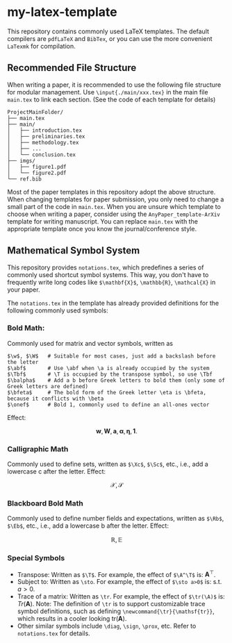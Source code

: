 # my-latex-template
This repository contains commonly used LaTeX templates. The default compilers are `pdfLaTeX` and `BibTex`, or you can use the more convenient `LaTexmk` for compilation.

## Recommended File Structure
When writing a paper, it is recommended to use the following file structure for modular management. Use `\input{./main/xxx.tex}` in the main file `main.tex` to link each section. (See the code of each template for details)
```
ProjectMainFolder/
├── main.tex
├── main/
│   ├── introduction.tex
│   ├── preliminaries.tex
│   ├── methodology.tex
│   ├── ...
│   └── conclusion.tex
├── imgs/
│   ├── figure1.pdf
│   └── figure2.pdf
└── ref.bib
```
Most of the paper templates in this repository adopt the above structure. When changing templates for paper submission, you only need to change a small part of the code in `main.tex`.
When you are unsure which template to choose when writing a paper,
consider using the `AnyPaper_template-ArXiv` template for writing manuscript.
You can replace `main.tex` with the appropriate template once you know the journal/conference style.

## Mathematical Symbol System
This repository provides `notations.tex`, which predefines a series of commonly used shortcut symbol systems. This way, you don't have to frequently write long codes like `$\mathbf{X}$`, `\mathbb{R}`, `\mathcal{X}` in your paper.

The `notations.tex` in the template has already provided definitions for the following commonly used symbols:

### Bold Math:
Commonly used for matrix and vector symbols, written as
```[LaTeX]
$\w$, $\W$   # Suitable for most cases, just add a backslash before the letter
$\abf$       # Use \abf when \a is already occupied by the system
$\Tbf$       # \T is occupied by the transpose symbol, so use \Tbf
$\balpha$    # Add a b before Greek letters to bold them (only some of Greek letters are defined)
$\bfeta$     # The bold form of the Greek letter \eta is \bfeta, because it conflicts with \beta
$\onef$      # Bold 1, commonly used to define an all-ones vector
```
Effect:
```math
\boldsymbol{w}, \boldsymbol{W}, \boldsymbol{a}, \boldsymbol{\alpha}, \boldsymbol{\eta}, \boldsymbol{1}.
```

### Calligraphic Math
Commonly used to define sets, written as `$\Xc$`, `$\Sc$`, etc., i.e., add a lowercase c after the letter. Effect:
```math
\mathcal{X}, \mathcal{S}
```

### Blackboard Bold Math
Commonly used to define number fields and expectations, written as `$\Rb$`, `$\Eb$`, etc., i.e., add a lowercase b after the letter. Effect:
```math
\mathbb{R}, \mathbb{E}
```

### Special Symbols
- Transpose: Written as `$\T$`. For example, the effect of `$\A^\T$` is: $\boldsymbol{A}^\top$.
- Subject to: Written as `\sto`. For example, the effect of `$\sto a>0$` is: $\text{s.t. } a>0$.
- Trace of a matrix: Written as `\tr`. For example, the effect of `$\tr(\A)$` is: $Tr(\boldsymbol{A})$.
    Note: The definition of `\tr` is to support customizable trace symbol definitions, such as defining `\newcommand{\tr}{\mathsf{tr}}`, which results in a cooler looking $\mathsf{tr}(\boldsymbol{A})$.
- Other similar symbols include `\diag`, `\sign`, `\prox`, etc. Refer to `notations.tex` for details.